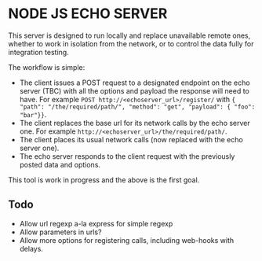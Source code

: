 # NODE JS ECHO SERVER
This server is designed to run locally and replace unavailable remote ones, whether to work in isolation from the network, or to control the data fully for integration testing.

The workflow is simple:
* The client issues a POST request to a designated endpoint on the echo server (TBC) with all the options and payload the response will need to have. For example `POST http://<echoserver_url>/register/` with `{ "path": "/the/required/path/", "method": "get", "payload": { "foo": "bar"}}`.
* The client replaces the base url for its network calls by the echo server one. For example `http://<echoserver_url>/the/required/path/`.
* The client places its usual network calls (now replaced with the echo server one).
* The echo server responds to the client request with the previously posted data and options.

This tool is work in progress and the above is the first goal.

## Todo
* Allow url regexp a-la express for simple regexp
* Allow parameters in urls?
* Allow more options for registering calls, including web-hooks with delays.
